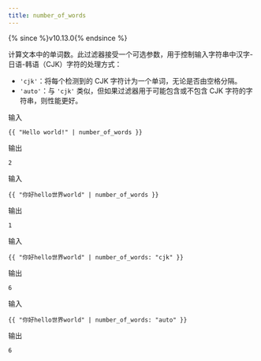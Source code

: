 ```yaml
---
title: number_of_words
---
```


{% since %}v10.13.0{% endsince %}

计算文本中的单词数。此过滤器接受一个可选参数，用于控制输入字符串中汉字-日语-韩语（CJK）字符的处理方式：
- `'cjk'`：将每个检测到的 CJK 字符计为一个单词，无论是否由空格分隔。
- `'auto'`：与 `'cjk'` 类似，但如果过滤器用于可能包含或不包含 CJK 字符的字符串，则性能更好。

输入
```liquid
{{ "Hello world!" | number_of_words }}
```

输出
```text
2
```

输入
```liquid
{{ "你好hello世界world" | number_of_words }}
```

输出
```text
1
```

输入
```liquid
{{ "你好hello世界world" | number_of_words: "cjk" }}
```

输出
```text
6
```

输入
```liquid
{{ "你好hello世界world" | number_of_words: "auto" }}
```

输出
```text
6
```
